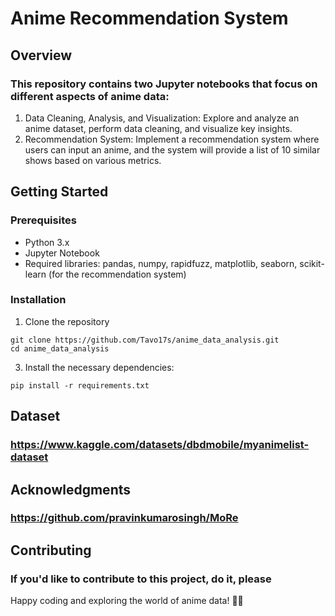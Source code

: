 # Anime Recommendation System

## Overview
### This repository contains two Jupyter notebooks that focus on different aspects of anime data:

1. Data Cleaning, Analysis, and Visualization: Explore and analyze an anime dataset, perform data cleaning, and visualize key insights.
2. Recommendation System: Implement a recommendation system where users can input an anime, and the system will provide a list of 10 similar shows based on various metrics.

## Getting Started
### Prerequisites

- Python 3.x
- Jupyter Notebook
- Required libraries: pandas, numpy, rapidfuzz, matplotlib, seaborn, scikit-learn (for the recommendation system)

### Installation

1. Clone the repository
```
git clone https://github.com/Tavo17s/anime_data_analysis.git
cd anime_data_analysis
```

3. Install the necessary dependencies:
```
pip install -r requirements.txt
```

## Dataset
### https://www.kaggle.com/datasets/dbdmobile/myanimelist-dataset

## Acknowledgments
### https://github.com/pravinkumarosingh/MoRe

## Contributing
### If you'd like to contribute to this project, do it, please

Happy coding and exploring the world of anime data! 🌟🎉
